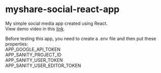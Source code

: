 # myshare-social-react-app
My simple social media app created using React.  
View demo video in this [link](https://youtu.be/pnMt0YEPyAM).

Before testing this app, you need to create a .env file and then put these properties:  
APP_GOOGLE_API_TOKEN  
APP_SANITY_PROJECT_ID  
APP_SANITY_USER_TOKEN  
APP_SANITY_USER_EDITOR_TOKEN
